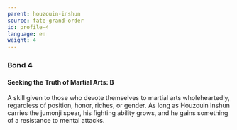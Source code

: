 ```yaml
---
parent: houzouin-inshun
source: fate-grand-order
id: profile-4
language: en
weight: 4
---
```


### Bond 4

#### Seeking the Truth of Martial Arts: B

A skill given to those who devote themselves to martial arts wholeheartedly, regardless of position, honor, riches, or gender.
As long as Houzouin Inshun carries the jumonji spear, his fighting ability grows, and he gains something of a resistance to mental attacks. 
